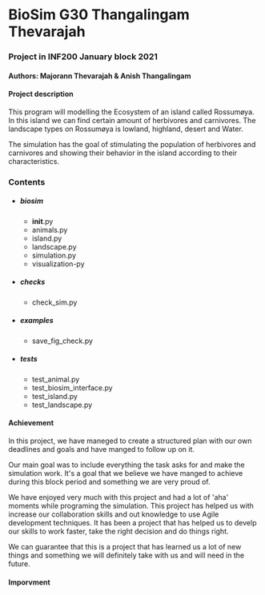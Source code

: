 # BioSim G30 Thangalingam Thevarajah

### Project in INF200 January block 2021

#### Authors: Majorann Thevarajah & Anish Thangalingam

#### Project description
This program will modelling the Ecosystem of an island called Rossumøya.
In this island we can find certain amount of herbivores and carnivores.
The landscape types on Rossumøya is lowland, highland, desert and Water.

The simulation has the goal of stimulating the population of herbivores 
and carnivores and showing their behavior in the island according to their characteristics.

### Contents
* ##### biosim
    * __init__.py
    * animals.py
    * island.py
    * landscape.py
    * simulation.py
    * visualization-py
    
* ##### checks
    * check_sim.py
* ##### examples
    * save_fig_check.py
* ##### tests
    * test_animal.py
    * test_biosim_interface.py
    * test_island.py
    * test_landscape.py
    
    
#### Achievement
In this project, we have maneged to create a structured plan with our own deadlines and goals and
have manged to follow up on it. 

Our main goal was to include everything the task asks for and make the simulation work. It's a goal 
that we believe we have manged to achieve during this block period and something we are very proud of.

We have enjoyed very much with this project and had a lot of 'aha' moments while programing the simulation.
This project has helped us with increase our collaboration skills and out knowledge to use Agile development techniques.
It has been a project that has helped us to develp our skills to work faster, take the right decision and
do things right. 

We can guarantee that this is a project that has learned us a lot of new things and something we will definitely take 
with us and will need in the future. 

#### Imporvment
